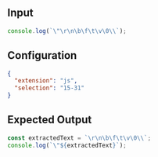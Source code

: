
## Input
```javascript input
console.log(`\"\r\n\b\f\t\v\0\\`);
```

## Configuration
```json configuration
{
  "extension": "js",
  "selection": "15-31"
}
```

## Expected Output
```javascript expected output
const extractedText = `\r\n\b\f\t\v\0\\`;
console.log(`\"${extractedText}`);
```
